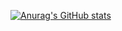 [![Anurag's GitHub stats](https://github-readme-stats.vercel.app/api?username=MemeHoovy)](https://github.com/anuraghazra/github-readme-stats)


<!---
MemeHoovy/MemeHoovy is a ✨ special ✨ repository because its `README.md` (this file) appears on your GitHub profile.
You can click the Preview link to take a look at your changes.
--->
